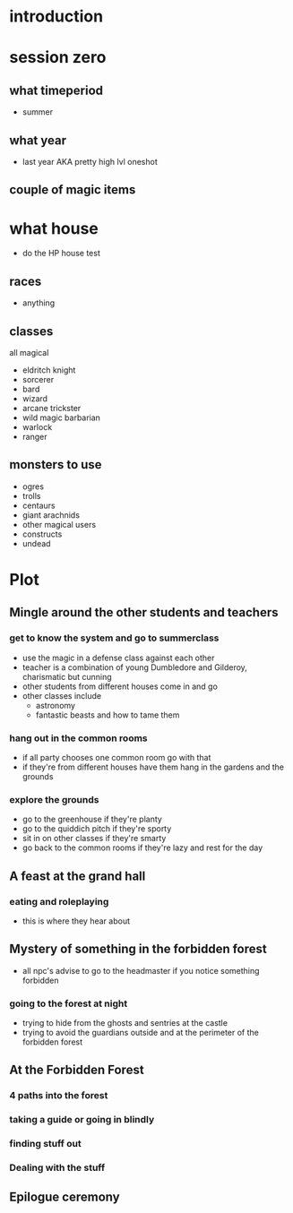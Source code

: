 # introduction
# session zero
## what timeperiod
- summer
## what year
- last year AKA pretty high lvl oneshot
## couple of magic items
# what house
- do the HP house test
## races
- anything
## classes
all magical
- eldritch knight
- sorcerer
- bard
- wizard
- arcane trickster
- wild magic barbarian
- warlock
- ranger
## monsters to use
- ogres
- trolls
- centaurs
- giant arachnids
- other magical users
- constructs
- undead
# Plot
## Mingle around the other students and teachers
### get to know the system and go to summerclass
- use the magic in a defense class against each other 
- teacher is a combination of young Dumbledore and Gilderoy, charismatic but cunning
- other students from different houses come in and go
- other classes include
	- astronomy
 	- fantastic beasts and how to tame them
### hang out in the common rooms
- if all party chooses one common room go with that
- if they're from different houses have them hang in the gardens and the grounds
### explore the grounds
- go to the greenhouse if they're planty
- go to the quiddich pitch if they're sporty
- sit in on other classes if they're smarty
- go back to the common rooms if they're lazy and rest for the day
## A feast at the grand hall
### eating and roleplaying
- this is where they hear about 
## Mystery of something in the forbidden forest
- all npc's advise to go to the headmaster if you notice something forbidden
### going to the forest at night
- trying to hide from the ghosts and sentries at the castle
- trying to avoid the guardians outside and at the perimeter of the forbidden forest
## At the Forbidden Forest
### 4 paths into the forest
### taking a guide or going in blindly
### finding stuff out
### Dealing with the stuff
## Epilogue ceremony
